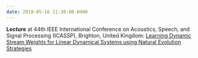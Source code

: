 ```yaml
---
date: 2019-05-16 11:30:00-0400
---
```


<b>Lecture</b> at 44th IEEE International Conference on Acoustics, Speech, and Signal Processing (ICASSP), Brighton, United Kingdom: <a href="{{ '/assets/pdf/slides/icassp-2019.pdf' | prepend: site.baseurl }}" target="_blank">Learning Dynamic Stream Weights for Linear Dynamical Systems using Natural Evolution Strategies</a>
